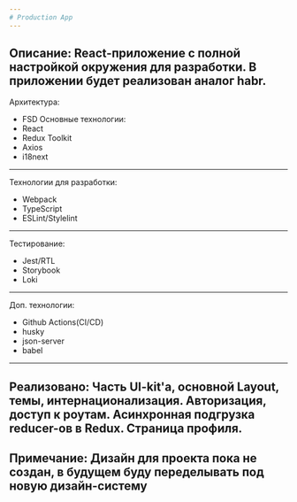 ```yaml
---
# Production App
---
```

Описание:
React-приложение с полной настройкой окружения для разработки.
В приложении будет реализован аналог habr. 
---
Архитектура: 
- FSD
Основные технологии:
- React
- Redux Toolkit
- Axios
- i18next
---
Технологии для разработки:
- Webpack
- TypeScript
- ESLint/Stylelint
---
Тестирование:
- Jest/RTL
- Storybook
- Loki
---
Доп. технологии:
- Github Actions(CI/CD)
- husky
- json-server
- babel
---
Реализовано:
Часть UI-kit'a, основной Layout, темы, интернационализация. Авторизация, доступ к роутам. Асинхронная подгрузка reducer-ов в Redux. Страница профиля.
---
Примечание:
Дизайн для проекта пока не создан, в будущем буду переделывать под новую дизайн-систему
---
